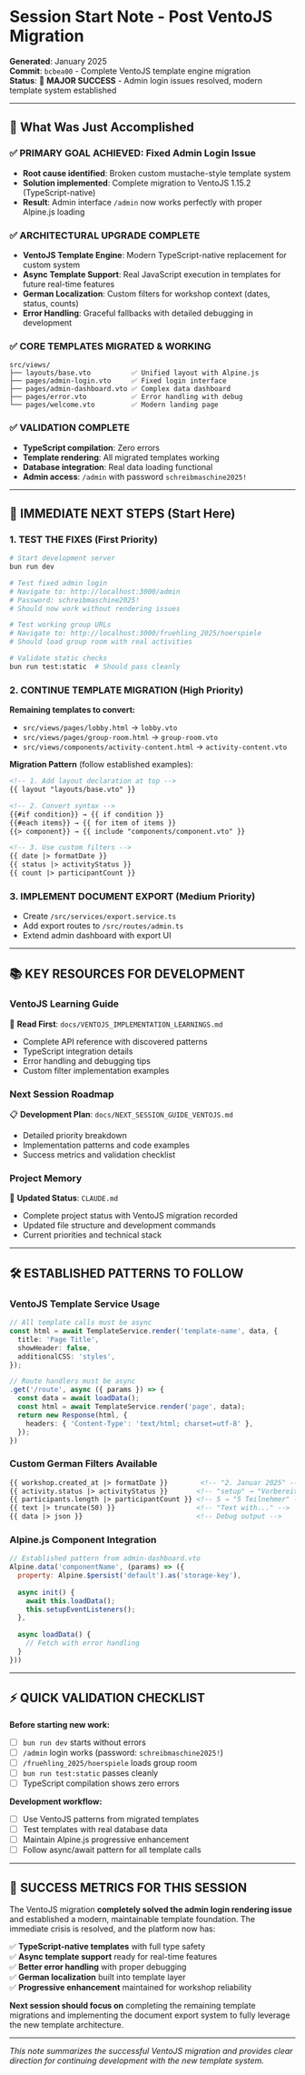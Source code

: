 # Session Start Note - Post VentoJS Migration

**Generated**: January 2025  
**Commit**: `bcbea00` - Complete VentoJS template engine migration  
**Status**: 🎯 **MAJOR SUCCESS** - Admin login issues resolved, modern template system established

---

## 🚀 What Was Just Accomplished

### ✅ PRIMARY GOAL ACHIEVED: Fixed Admin Login Issue
- **Root cause identified**: Broken custom mustache-style template system
- **Solution implemented**: Complete migration to VentoJS 1.15.2 (TypeScript-native)
- **Result**: Admin interface `/admin` now works perfectly with proper Alpine.js loading

### ✅ ARCHITECTURAL UPGRADE COMPLETE
- **VentoJS Template Engine**: Modern TypeScript-native replacement for custom system
- **Async Template Support**: Real JavaScript execution in templates for future real-time features
- **German Localization**: Custom filters for workshop context (dates, status, counts)
- **Error Handling**: Graceful fallbacks with detailed debugging in development

### ✅ CORE TEMPLATES MIGRATED & WORKING
```
src/views/
├── layouts/base.vto          ✅ Unified layout with Alpine.js
├── pages/admin-login.vto     ✅ Fixed login interface
├── pages/admin-dashboard.vto ✅ Complex data dashboard  
├── pages/error.vto           ✅ Error handling with debug
└── pages/welcome.vto         ✅ Modern landing page
```

### ✅ VALIDATION COMPLETE
- **TypeScript compilation**: Zero errors
- **Template rendering**: All migrated templates working
- **Database integration**: Real data loading functional
- **Admin access**: `/admin` with password `schreibmaschine2025!`

---

## 🎯 IMMEDIATE NEXT STEPS (Start Here)

### 1. TEST THE FIXES (First Priority)
```bash
# Start development server
bun run dev

# Test fixed admin login
# Navigate to: http://localhost:3000/admin
# Password: schreibmaschine2025!
# Should now work without rendering issues

# Test working group URLs  
# Navigate to: http://localhost:3000/fruehling_2025/hoerspiele
# Should load group room with real activities

# Validate static checks
bun run test:static  # Should pass cleanly
```

### 2. CONTINUE TEMPLATE MIGRATION (High Priority)
**Remaining templates to convert:**
- `src/views/pages/lobby.html` → `lobby.vto`
- `src/views/pages/group-room.html` → `group-room.vto` 
- `src/views/components/activity-content.html` → `activity-content.vto`

**Migration Pattern** (follow established examples):
```html
<!-- 1. Add layout declaration at top -->
{{ layout "layouts/base.vto" }}

<!-- 2. Convert syntax -->
{{#if condition}} → {{ if condition }}
{{#each items}} → {{ for item of items }}
{{> component}} → {{ include "components/component.vto" }}

<!-- 3. Use custom filters -->
{{ date |> formatDate }}
{{ status |> activityStatus }}
{{ count |> participantCount }}
```

### 3. IMPLEMENT DOCUMENT EXPORT (Medium Priority)
- Create `/src/services/export.service.ts`
- Add export routes to `/src/routes/admin.ts`
- Extend admin dashboard with export UI

---

## 📚 KEY RESOURCES FOR DEVELOPMENT

### VentoJS Learning Guide
📖 **Read First**: `docs/VENTOJS_IMPLEMENTATION_LEARNINGS.md`
- Complete API reference with discovered patterns
- TypeScript integration details
- Error handling and debugging tips
- Custom filter implementation examples

### Next Session Roadmap
📋 **Development Plan**: `docs/NEXT_SESSION_GUIDE_VENTOJS.md`
- Detailed priority breakdown
- Implementation patterns and code examples
- Success metrics and validation checklist

### Project Memory
🧠 **Updated Status**: `CLAUDE.md`
- Complete project status with VentoJS migration recorded
- Updated file structure and development commands
- Current priorities and technical stack

---

## 🛠️ ESTABLISHED PATTERNS TO FOLLOW

### VentoJS Template Service Usage
```typescript
// All template calls must be async
const html = await TemplateService.render('template-name', data, {
  title: 'Page Title',
  showHeader: false,
  additionalCSS: 'styles',
});

// Route handlers must be async  
.get('/route', async ({ params }) => {
  const data = await loadData();
  const html = await TemplateService.render('page', data);
  return new Response(html, {
    headers: { 'Content-Type': 'text/html; charset=utf-8' },
  });
})
```

### Custom German Filters Available
```html
{{ workshop.created_at |> formatDate }}        <!-- "2. Januar 2025" -->
{{ activity.status |> activityStatus }}       <!-- "setup" → "Vorbereitung" -->
{{ participants.length |> participantCount }} <!-- 5 → "5 Teilnehmer" -->
{{ text |> truncate(50) }}                    <!-- "Text with..." -->
{{ data |> json }}                            <!-- Debug output -->
```

### Alpine.js Component Integration
```javascript
// Established pattern from admin-dashboard.vto
Alpine.data('componentName', (params) => ({
  property: Alpine.$persist('default').as('storage-key'),
  
  async init() {
    await this.loadData();
    this.setupEventListeners();
  },
  
  async loadData() {
    // Fetch with error handling
  }
}))
```

---

## ⚡ QUICK VALIDATION CHECKLIST

**Before starting new work:**
- [ ] `bun run dev` starts without errors
- [ ] `/admin` login works (password: `schreibmaschine2025!`)
- [ ] `/fruehling_2025/hoerspiele` loads group room
- [ ] `bun run test:static` passes cleanly
- [ ] TypeScript compilation shows zero errors

**Development workflow:**
- [ ] Use VentoJS patterns from migrated templates
- [ ] Test templates with real database data  
- [ ] Maintain Alpine.js progressive enhancement
- [ ] Follow async/await pattern for all template calls

---

## 🎯 SUCCESS METRICS FOR THIS SESSION

The VentoJS migration **completely solved the admin login rendering issue** and established a modern, maintainable template foundation. The immediate crisis is resolved, and the platform now has:

✅ **TypeScript-native templates** with full type safety  
✅ **Async template support** ready for real-time features  
✅ **Better error handling** with proper debugging  
✅ **German localization** built into template layer  
✅ **Progressive enhancement** maintained for workshop reliability  

**Next session should focus on** completing the remaining template migrations and implementing the document export system to fully leverage the new template architecture.

---

*This note summarizes the successful VentoJS migration and provides clear direction for continuing development with the new template system.*